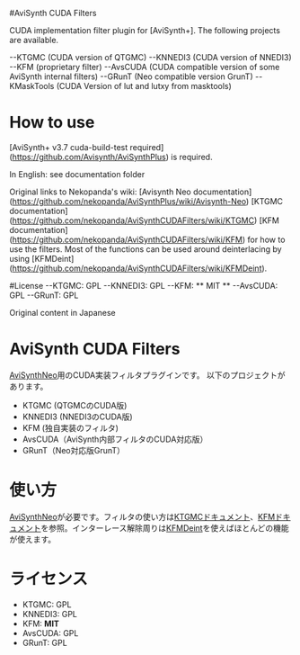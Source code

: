 #AviSynth CUDA Filters

CUDA implementation filter plugin for [AviSynth+].
The following projects are available.

--KTGMC (CUDA version of QTGMC)
--KNNEDI3 (CUDA version of NNEDI3)
--KFM (proprietary filter)
--AvsCUDA (CUDA compatible version of some AviSynth internal filters)
--GRunT (Neo compatible version GrunT)
--KMaskTools (CUDA Version of lut and lutxy from masktools)

# How to use

[AviSynth+ v3.7 cuda-build-test required] (https://github.com/Avisynth/AviSynthPlus) is required.

In English: see documentation folder

Original links to Nekopanda's wiki:
[Avisynth Neo documentation] (https://github.com/nekopanda/AviSynthPlus/wiki/Avisynth-Neo)
[KTGMC documentation] (https://github.com/nekopanda/AviSynthCUDAFilters/wiki/KTGMC)
[KFM documentation] (https://github.com/nekopanda/AviSynthCUDAFilters/wiki/KFM) for how to use the filters.
Most of the functions can be used around deinterlacing by using [KFMDeint] (https://github.com/nekopanda/AviSynthCUDAFilters/wiki/KFMDeint).

#License
--KTGMC: GPL
--KNNEDI3: GPL
--KFM: ** MIT **
--AvsCUDA: GPL
--GRunT: GPL 

Original content in Japanese
# AviSynth CUDA Filters

[AviSynthNeo](https://github.com/nekopanda/AviSynthPlus/wiki/Avisynth-Neo)用のCUDA実装フィルタプラグインです。
以下のプロジェクトがあります。

- KTGMC (QTGMCのCUDA版)
- KNNEDI3 (NNEDI3のCUDA版)
- KFM (独自実装のフィルタ)
- AvsCUDA（AviSynth内部フィルタのCUDA対応版）
- GRunT（Neo対応版GrunT）

# 使い方

[AviSynthNeo](https://github.com/nekopanda/AviSynthPlus/wiki/Avisynth-Neo)が必要です。フィルタの使い方は[KTGMCドキュメント](https://github.com/nekopanda/AviSynthCUDAFilters/wiki/KTGMC)、[KFMドキュメント](https://github.com/nekopanda/AviSynthCUDAFilters/wiki/KFM)を参照。インターレース解除周りは[KFMDeint](https://github.com/nekopanda/AviSynthCUDAFilters/wiki/KFMDeint)を使えばほとんどの機能が使えます。

# ライセンス
- KTGMC: GPL
- KNNEDI3: GPL
- KFM: **MIT**
- AvsCUDA: GPL
- GRunT: GPL

